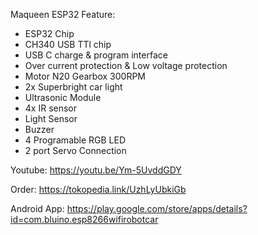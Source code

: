 Maqueen ESP32
Feature:
- ESP32 Chip
- CH340 USB TTl chip
- USB C charge & program interface
- Over current protection & Low voltage protection
- Motor N20 Gearbox 300RPM
- 2x Superbright car light
- Ultrasonic Module
- 4x IR sensor
- Light Sensor
- Buzzer
- 4 Programable RGB LED
- 2 port Servo Connection

Youtube: https://youtu.be/Ym-5UvddGDY

Order: https://tokopedia.link/UzhLyUbkiGb

Android App: https://play.google.com/store/apps/details?id=com.bluino.esp8266wifirobotcar
